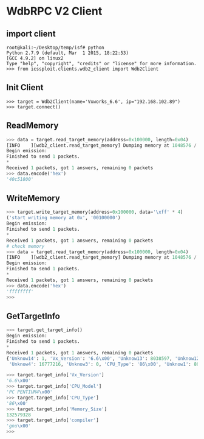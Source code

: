 # WdbRPC V2 Client

## import client
    root@kali:~/Desktop/temp/isf# python
    Python 2.7.9 (default, Mar  1 2015, 18:22:53)
    [GCC 4.9.2] on linux2
    Type "help", "copyright", "credits" or "license" for more information.
    >>> from icssploit.clients.wdb2_client import Wdb2Client

## Init Client
    >>> target = Wdb2Client(name='Vxworks_6.6', ip="192.168.102.89")
    >>> target.connect()
    
## ReadMemory
```python
>>> data = target.read_target_memory(address=0x100000, length=0x04)
[INFO    ][wdb2_client.read_target_memory] Dumping memory at 1048576 / 1048580
Begin emission:
Finished to send 1 packets.
*
Received 1 packets, got 1 answers, remaining 0 packets
>>> data.encode('hex')
'40c51800'
```
    

## WriteMemory
```python
>>> target.write_target_memory(address=0x100000, data='\xff' * 4)
('start writing memory at 0x', '00100000')
Begin emission:
Finished to send 1 packets.
*
Received 1 packets, got 1 answers, remaining 0 packets
# check memory
>>> data = target.read_target_memory(address=0x100000, length=0x04)
[INFO    ][wdb2_client.read_target_memory] Dumping memory at 1048576 / 1048580
Begin emission:
Finished to send 1 packets.
*
Received 1 packets, got 1 answers, remaining 0 packets
>>> data.encode('hex')
'ffffffff'
>>>
```

## GetTargetInfo
```python
>>> target.get_target_info()
Begin emission:
Finished to send 1 packets.
*
Received 1 packets, got 1 answers, remaining 0 packets
{'Unknow14': 1, 'Vx_Version': '6.6\x00', 'Unknow13': 8038597, 'Unknow12': 5010352, 'Unknow11': 0, 'Unknow10': 0, 'Unknow9': 1048576, 'Target_Type': 'VxWorks\x00', 'Unknow15': 0, 'CPU_Model': 'PC PENTIUM4\x00', 'Unknow7': 4321, 'Unknow6': 4096, 'Unknow5': 0,
 'Unknow4': 16777216, 'Unknow3': 0, 'CPU_Type': '86\x00', 'Unknow1': 80, 'Memory_Size': 132579328, 'Unknow8': 'host:vxWorks-6.6\x00', 'Unknow2': 86, 'compiler': 'gnu\x00'}

>>> target.target_info['Vx_Version']
'6.6\x00'
>>> target.target_info['CPU_Model']
'PC PENTIUM4\x00'
>>> target.target_info['CPU_Type']
'86\x00'
>>> target.target_info['Memory_Size']
132579328
>>> target.target_info['compiler']
'gnu\x00'
>>>

```